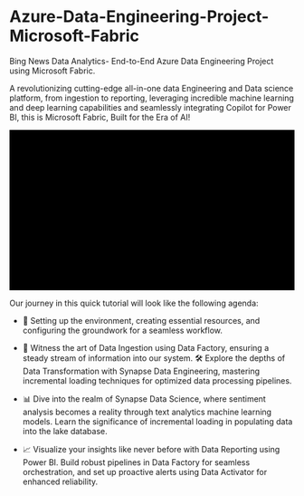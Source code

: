 # Azure-Data-Engineering-Project-Microsoft-Fabric
Bing News Data Analytics- End-to-End Azure Data Engineering Project using Microsoft Fabric.

A revolutionizing cutting-edge all-in-one data Engineering and Data science platform, from ingestion to reporting, leveraging incredible machine learning and deep learning capabilities and seamlessly integrating Copilot for Power BI, this is Microsoft Fabric, Built for the Era of AI!

<img src="https://github.com/ThamerAissaoui/Azure-Data-Engineering-Project-Microsoft-Fabric/blob/main/WORKFLOW.gif" align="center"/> 

Our journey in this quick tutorial will look like the following agenda:
- 🚀 Setting up the environment, creating essential resources, and configuring the groundwork for a seamless workflow.

- 🔄 Witness the art of Data Ingestion using Data Factory, ensuring a steady stream of information into our system. 🛠️ Explore the depths of Data Transformation with Synapse Data Engineering, mastering incremental loading techniques for optimized data processing pipelines.

- 📊 Dive into the realm of Synapse Data Science, where sentiment analysis becomes a reality through text analytics machine learning models. Learn the significance of incremental loading in populating data into the lake database.

- 📈 Visualize your insights like never before with Data Reporting using Power BI. Build robust pipelines in Data Factory for seamless orchestration, and set up proactive alerts using Data Activator for enhanced reliability.


